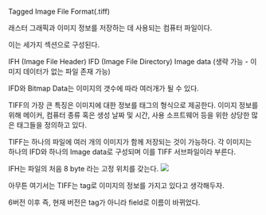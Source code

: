 Tagged Image File Format(.tiff)

래스터 그래픽과 이미지 정보를 저장하는 데 사용되는 컴퓨터 파일이다.

이는 세가지 섹션으로 구성된다.

IFH (Image File Header)
IFD (Image File Directory)
Image data (생략 가능 - 이미지 데이터가 없는 파일 존재 가능)

IFD와 Bitmap Data는 이미지의 갯수에 따라 여러개가 될 수 있다.

TIFF의 가장 큰 특징은 이미지에 대한 정보를 태그의 형식으로 제공한다. 이미지 정보를 위해 메이커, 컴퓨터 종류 혹은 생성 날짜 및 시간, 사용 소프트웨어 등을 위한 상당한 많은 태그들을 정의하고 있다.

TIFF는 하나의 파일에 여러 개의 이미지가 함께 저장되는 것이 가능하다. 각 이미지는 하나의 IFD와 하나의 Image data로 구성되며 이를 TIFF 서브파일이라 부른다. 

IFH는 파일의 처음 8 byte 라는 고정 위치를 갖는다.
![](https://i.imgur.com/PwVTNrx.png)

아무튼 여기서는 TIFF는 tag로 이미지의 정보를 가지고 있다고 생각해두자.

6버전 이후 즉, 현재 버전은 tag가 아니라 field로 이름이 바뀌었다.
